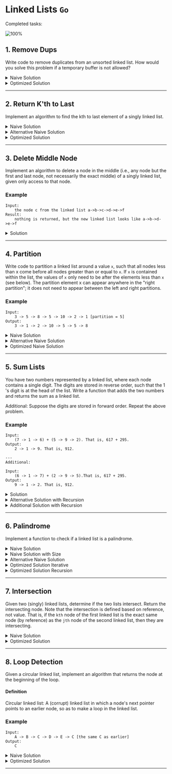 # Linked Lists `Go`

Completed tasks:

![100%](https://progress-bar.xyz/100)

## 1. Remove Dups

Write code to remove duplicates from an unsorted linked list. How would you solve this problem if a temporary buffer is not allowed?

<details>
<summary>Naive Solution</summary>

#### Complexity

- Time Complexity: `O(N^2)`

- Space Complexity: `O(1)`

#### Implementation

   ```go
func NaiveRemoveDups (l * list.LinkedList) {
    node: = l.Start

    for node != nil {
        var current = node

        for current.Next != nil {
            if current.Next.Item == node.Item {
                current.Next = current.Next.Next
            } else {
                current = current.Next
            }
        }
        node = node.Next
    }
}
   ```

</details>

<details>
<summary>Optimized Solution</summary>

### Assumptions

- We can use temporary buffer

#### Complexity

- Time Complexity: `O(N)`

- Space Complexity: `O(N)`

#### Implementation

   ```go
func OptimizeRemoveDups (l * list.LinkedList) {
    existed: = map[int32]bool{}

    node: = l.Start

    for node != nil {
        if _, s: = existed[node.Item]; s {
        if node.Next != nil {
            node.Next = node.Next.Next
            l.Size--
        }
    } else {
        existed[node.Item] = true
    }

        node = node.Next
    }
}
   ```

</details>

<hr/>

## 2. Return K'th to Last

Implement an algorithm to find the kth to last element of a singly linked list.

<details>
<summary>Naive Solution</summary>

### Assumptions

- List size is available

#### Complexity

- Time Complexity: `O(N)`

- Space Complexity: `O(1)`

#### Implementation

   ```go
func NaiveGetLastKthItem(position int, start *list.Node, size int64) (*list.Node, error) {
    if int64(position) >= size {
        return nil, fmt.Errorf("position is out of list size")
    }

    var current = start
    i := size - int64(position)
    for current != nil && i > 0 {

        i-=1

        current = current.Next
    }

    return current, nil
}
   ```

</details>

<details>
<summary>Alternative Naive Solution</summary>

### Assumptions

- List size is unknown

#### Complexity

- Time Complexity: `O(N)`

- Space Complexity: `O(N)`

#### Implementation

   ```go
func AlternativeNaiveGetLastKthItem(position int, node *list.Node) (*list.Node, int, error) {
    if node == nil {
        return node, 0, nil
    }

    if n, i, e := AlternativeNaiveGetLastKthItem(position, node.Next); e == nil {
    if i == position{
        return n, i, nil
    } else {
        return node, i+1, nil
    }
}

    return nil, 0, fmt.Errorf("shouldn't be called")
}
   ```

</details>

<details>
<summary>Optimized Solution</summary>

### Assumptions

- List size is unknown

#### Complexity

- Time Complexity: `O(N)`

- Space Complexity: `O(1)`

#### Implementation

   ```kotlin
func OptimizedGetLastKthItem(position int, start *list.Node) (*list.Node, error) {
    var current = start
    var laggingNode = start
    i := 0
    for current != nil {

        if i < position {
            i += 1
        } else {
            laggingNode = laggingNode.Next
        }

        current = current.Next
    }

    if i != 0 && laggingNode == start {
        return nil, fmt.Errorf("position is out of list size")
    }

    return laggingNode, nil
}
   ```

</details>

<hr/>

## 3. Delete Middle Node

Implement an algorithm to delete a node in the middle (i.e., any node but the first and last node, not necessarily the exact middle) of a
singly linked list, given only access to that node.

### Example

```
Input:
    the node c from the linked list a->b->c->d->e->f
Result:
    nothing is returned, but the new linked list looks like a->b->d->e->f
```

<details>
<summary>Solution</summary>

### Assumptions

- We can't delete last element

#### Complexity

- Time Complexity: `O(1)`

- Space Complexity: `O(1)`

#### Implementation

   ```go
func DeleteMiddle(n *list.Node) error {
	if n == nil || n.Next == nil {
		return fmt.Errorf("can't delete nil or last element")
	}

	n.Item = n.Next.Item
	n.Next = n.Next.Next
	return nil
}
   ```

</details>

<hr/>

## 4. Partition

Write code to partition a linked list around a value `x`, such that all nodes less than x come before all nodes greater than or
equal to `x`. If `x` is contained within the list, the values of `x` only need to be after the elements less than `x` (see below). The 
partition element x can appear anywhere in the "right partition"; it does not need to appear between the left and right partitions.

### Example

```
Input:
    3 -> 5 -> 8 -> 5 -> 10 -> 2 -> 1 [partition = 5]
Output:
    3 -> 1 -> 2 -> 10 -> 5 -> 5 -> 8
```

<details>
<summary>Naive Solution</summary>

#### Complexity

- Time Complexity: `O(N)`

- Space Complexity: `O(N)`

#### Implementation

   ```go
func NaivePartition(l *list.LinkedList, n int32) *list.LinkedList {
    left := list.CreateLinkedList()
    right := list.CreateLinkedList()

    node := l.Start

    for node != nil {

        if node.Item < n {
            left.Add(node.Item)
        } else {
            right.Add(node.Item)
        }

        node = node.Next
    }

    if left.Start == nil {
        return &right
    }
    left.End.Next = right.Start
    left.Size = left.Size + right.Size
    return &left
}
   ```

</details>

<details>
<summary>Alternative Naive Solution</summary>

#### Complexity

- Time Complexity: `O(N)`

- Space Complexity: `O(N)`

#### Implementation

   ```go
func AlternativeNaivePartition(l *list.LinkedList, n int32) *list.LinkedList {
    left := list.CreateLinkedList()
    right := list.CreateLinkedList()

    node := l.Copy().Start

    for node != nil {
        next := node.Next
        node.Next = nil
        if node.Item < n {
            if left.Start == nil {
                left.Start = node
                left.End = left.Start
            } else {
                left.End.Next = node
                left.End = node
            }
        } else {
            if right.Start == nil {
                right.Start = node
                right.End = right.Start
            } else {
                right.End.Next = node
                right.End = node
            }
        }

        node = next
    }

    if left.Start == nil {
        return &right
    }
    left.End.Next = right.Start
    left.Size = left.Size + right.Size
    return &left
}
   ```

</details>

<details>
<summary>Optimized Naive Solution</summary>

#### Complexity

- Time Complexity: `O(N)`

- Space Complexity: `O(1)`

#### Implementation

   ```go
func OptimizedPartition(l *list.LinkedList, n int32) *list.LinkedList {
    l1 := l.Copy()

    head := l1.Start
    tail := l1.Start

    node := l1.Start

    for node != nil {
        next := node.Next

        if node.Item < n {
            node.Next = head
            head = node
        } else {
            tail.Next = node
            tail = node
        }

        node = next
    }
    tail.Next = nil

    l2 := list.CreateLinkedList()
    l2.Start = head
    l2.End = tail
    l2.Size = l1.Size
    return &l2
}
   ```

</details>

<hr/>

## 5. Sum Lists

You have two numbers represented by a linked list, where each node contains a single digit. The digits are stored in reverse order, such
that the 1 's digit is at the head of the list. Write a function that adds the two numbers and returns the sum as a linked list. 

Additional: Suppose the digits are stored in forward order. Repeat the above problem.

### Example

```
Input: 
    (7 -> 1 -> 6) + (5 -> 9 -> 2). That is, 617 + 295.
Output: 
    2 -> 1 -> 9. That is, 912. 
    
---
Additional:

Input:
    (6 -> 1 -> 7) + (2 -> 9 -> 5).That is, 617 + 295.
Output: 
    9 -> 1 -> 2. That is, 912. 
```

<details>
<summary>Solution</summary>

#### Complexity

- Time Complexity: `O(N)`

- Space Complexity: `O(1)`

#### Implementation

   ```go
func SumList(l1 *list.LinkedList, l2 *list.LinkedList) (*list.LinkedList, error) {
	var greatest *list.LinkedList
	var smallest *list.LinkedList
	if l1.Size > l2.Size {
		greatest = l1
		smallest = l2
	} else {
		greatest = l2
		smallest = l1
	}

	smallestRun := smallest.Start
	greatestRun := greatest.Start

	carry := false

	result := list.CreateLinkedList()

	for smallestRun != nil {
		if smallestRun.Item > 9 || smallestRun.Item < 0 || greatestRun.Item > 9 || greatestRun.Item < 0 {
			return nil, fmt.Errorf("number item should be in range 0..9")
		}

		value := smallestRun.Item + greatestRun.Item

		if carry {
			value += 1
		}

		result.Add(value % 10)

		carry = value/10 > 0

		smallestRun = smallestRun.Next
		greatestRun = greatestRun.Next
	}

	for greatestRun != nil {

		value := greatestRun.Item

		if carry {
			value += 1
		}

		carry = value/10 > 0

		result.Add(value % 10)

		greatestRun = greatestRun.Next
	}

	return &result, nil
}
   ```

</details>

<details>
<summary>Alternative Solution with Recursion</summary>

#### Complexity

- Time Complexity: `O(N)`

- Space Complexity: `O(1)`

#### Implementation

   ```go
func AlternativeSumList(l1 *list.Node, l2 *list.Node, carry int32) (*list.Node, error) {
        if l1 == nil && l2 == nil && carry == 0 {
            return nil, nil
        }

        result := list.Node{
            Item: 0,
            Next: nil,
        }

        value := carry
        if l1 != nil {
            if l1.Item > 9 || l1.Item < 0 {
                return nil, fmt.Errorf("number item should be in range 0..9")
            }
            value += l1.Item
        }
        if l2 != nil {
            if l2.Item > 9 || l2.Item < 0 {
                return nil, fmt.Errorf("number item should be in range 0..9")
            }
            value += l2.Item
        }
    
        result.Item = value % 10

        if l1 != nil || l2 != nil {
            var nextL1 *list.Node
            if l1 == nil {
                nextL1 = nil
            } else {
                nextL1 = l1.Next
            }
            var nextL2 *list.Node
            if l2 == nil {
                nextL2 = nil
            } else {
                nextL2 = l2.Next
            }
    
            var c int32
    
            if value/10 > 0 {
                c = 1
            } else {
                c = 0
            }
    
            var err error
            if result.Next, err = AlternativeSumList(nextL1, nextL2, c); err != nil {
            return nil, err
        }
    }

    return &result, nil
}
   ```

</details>

<details>
<summary>Additional Solution with Recursion</summary>

#### Complexity

- Time Complexity: `O(N)`

- Space Complexity: `O(1)`

#### Implementation

   ```go
   func RevertSumList(l1 *list.LinkedList, l2 *list.LinkedList) (*list.Node, error) {
        if l1.Size < l2.Size {
            l1.Start = list.PadList(l1.Start, l2.Size-l1.Size)
            l1.Size = l2.Size
        } else {
            l2.Start = list.PadList(l2.Start, l1.Size-l2.Size)
            l2.Size = l1.Size
        }
    
        if sum, carry, err := sumListHelper(l1.Start, l2.Start); err != nil {
            return nil, err
        } else {
            if carry == 0 {
                return sum, nil
            } else {
                return list.InsertBefore(sum, carry), nil
            }
        }
    }

    // sumListHelper Recursively go deep to the end. If previous value has carry,
    //then add it to the current. Sum items after recursive call, add it to the head of list.
    func sumListHelper(l1 *list.Node, l2 *list.Node) (*list.Node, int32, error) {
        if l1 == nil && l2 == nil {
            return nil, 0, nil
        }
    
        sum, carry, err := sumListHelper(l1.Next, l2.Next)
    
        if err != nil {
            return nil, 0, err
        }
    
        val := carry + l1.Item + l2.Item
    
        full := list.InsertBefore(sum, val%10)
    
        return full, val / 10, nil
    }
   ```

</details>

<hr/>

## 6. Palindrome

Implement a function to check if a linked list is a palindrome.

<details>
<summary>Naive Solution</summary>

#### Complexity

- Time Complexity: `O(N)`

- Space Complexity: `O(N)`

#### Implementation

   ```go
func NaiveIsPalindrome(list *list.LinkedList) bool {

    var array []int32

    node := list.Start

    for node != nil {
        array = append(array, node.Item)
        node = node.Next
    }

    node = list.Start
    lenArray := len(array)
    i := lenArray - 1
    for node != nil && i >= lenArray/2 {

        if node.Item != array[i] {
            return false
        }

        i -= 1
        node = node.Next
    }

    return true
}
   ```

</details>

<details>
<summary>Naive Solution with Size</summary>

#### Assumption

- size is available

#### Complexity

- Time Complexity: `O(N)`

- Space Complexity: `O(N)`

#### Implementation

   ```go
func NaiveIsPalindromeSize(list *list.LinkedList) bool {
    size := list.Size
    var array = make([]int32, size/2)

    node := list.Start

    i := int64(1)
    arrayId := 0
    odd := size%2 != 0
    half := size / 2
    if odd {
        half += 1
    }
    for node != nil {
        if i > half { //skip first half
            array[arrayId] = node.Item
            arrayId += 1
        }
        i += 1
        node = node.Next
    }

    node = list.Start
    lenArray := len(array)
    arrayId = lenArray - 1
    for node != nil && arrayId >= 0 {

        if node.Item != array[arrayId] {
            return false
        }

        arrayId -= 1
        node = node.Next
    }

    return true
}
   ```

</details>

<details>
<summary>Alternative Naive Solution</summary>

#### Complexity

- Time Complexity: `O(N)`

- Space Complexity: `O(N)`

#### Implementation

   ```go
func AlternativeNaiveIsPalindromeReversed(head *list.Node) bool {
    reversed, _ := list.Reverse(head)
    return list.IsEqual(head, reversed)
}
   ```

</details>

<details>
<summary>Optimized Solution Iterative</summary>

#### Complexity

- Time Complexity: `O(N)`

- Space Complexity: `O(N)`

#### Implementation

   ```go
func OptimizedIsPalindromeStack(head *list.Node) bool {
    fast := head
    slow := head

    var stack []int32

    for fast != nil && fast.Next != nil {
        stack = append(stack, slow.Item)
        slow = slow.Next
        fast = fast.Next.Next
    }

    if fast != nil {
        slow = slow.Next
    }

    for slow != nil {
        n := len(stack) - 1
        value := stack[n]
        stack = stack[:n] // pop element

        if value != slow.Item {
            return false
        }

        slow = slow.Next
    }

    return true
}
   ```

</details>

<details>
<summary>Optimized Solution Recursion</summary>

#### Complexity

- Time Complexity: `O(N)`

- Space Complexity: `O(N)`

#### Implementation

   ```go
func OptimizedIsPalindromeRecursion(head *list.Node, size int64) (*list.Node, bool) {
    if head == nil || size <= 0 {
        return head, true
    } else if size == 1 {
        return head.Next, true
    }

    node, isPalindrome := OptimizedIsPalindromeRecursion(head.Next, size-2)

    if !isPalindrome || node == nil {
        return node, isPalindrome
    }

    return node.Next, head.Item == node.Item
}
   ```

</details>

<hr/>

## 7. Intersection

Given two (singly) linked lists, determine if the two lists intersect. Return the intersecting node. Note that the intersection is defined
based on reference, not value. That is, if the `kth` node of the first linked list is the exact same node (by reference) as the `jth` node of
the second linked list, then they are intersecting.

<details>
<summary>Naive Solution</summary>

#### Complexity

- Time Complexity: `O(N^2)`

- Space Complexity: `O(1)`

#### Implementation

   ```go
func NaiveFindIntersection(l1 *list.LinkedList, l2 *list.LinkedList) *list.Node {
    if l1 == nil || l2 == nil || l1.End != l2.End {
        return nil
    }

    var nodeMax *list.Node
    var nodeMin *list.Node

    if l1.Size > l2.Size {
        nodeMax = l1.Start
        nodeMin = l2.Start
    } else {
        nodeMax = l2.Start
        nodeMin = l1.Start
    }

    for nodeMax != nil && nodeMin != nil {

        nodeMaxRunner := nodeMax

        for nodeMaxRunner != nil {

            if nodeMin == nodeMaxRunner {
                return nodeMin
            }

            nodeMaxRunner = nodeMaxRunner.Next
        }

        nodeMin = nodeMin.Next
        nodeMax = nodeMax.Next
    }

    return nil
}
   ```

</details>

<details>
<summary>Optimized Solution</summary>

#### Complexity

- Time Complexity: `O(N)`

- Space Complexity: `O(1)`

#### Implementation

   ```go
func OptimizedFindIntersection(l1 *list.LinkedList, l2 *list.LinkedList) *list.Node {
    if l1 == nil || l2 == nil || l1.End != l2.End {
        return nil
    }

    var shortest *list.Node
    var longestList *list.LinkedList

    if l1.Size > l2.Size {
        longestList = l1
        shortest = l2.Start
    } else {
        longestList = l2
        shortest = l1.Start
    }

    dif := l1.Size - l2.Size
    if dif < 0 {
        dif *= -1
    }
    longest, _ := longestList.Get(dif)

    for shortest != longest {
        shortest = shortest.Next
        longest = longest.Next
    }

    return longest
}
   ```

</details>

<hr/>

## 8. Loop Detection

Given a circular linked list, implement an algorithm that returns the node at the beginning of the loop.

#### Definition

Circular linked list: A (corrupt) linked list in which a node's next pointer points to an earlier node, so as to make a loop in the linked
list.

### Example

```
Input:
    A -> B -> C -> D -> E -> C [the same C as earlier] 
Output: 
    C
```

<details>
<summary>Naive Solution</summary>

#### Complexity

- Time Complexity: `O(N)`

- Space Complexity: `O(N)`

#### Implementation

   ```go
func NaiveLoopDetection(l1 *list.LinkedList) *list.Node {
    if l1 == nil {
        return nil
    }
    set := map[*list.Node]bool{}

    node := l1.Start

    for node != nil {
        if _, exists := set[node]; !exists {
            set[node] = true
        } else {
            return node
        }

        node = node.Next
    }

    return nil
}
   ```

</details>

<details>
<summary>Optimized Solution</summary>

#### Complexity

- Time Complexity: `O(N)`

- Space Complexity: `O(1)`

#### Implementation

   ```go
func OptimizedLoopDetection(l1 *list.LinkedList) *list.Node {
    slow := l1.Start
    fast := l1.Start

    for fast != nil && fast.Next != nil {
        slow = slow.Next
        fast = fast.Next.Next
        if slow == fast {
            break
        }
    }

    if fast == nil || fast.Next == nil {
        return nil
    }

    slow = l1.Start
    for slow != fast {
        slow = slow.Next
        fast = fast.Next
    }

    return slow
}

   ```

</details>

<hr/>
